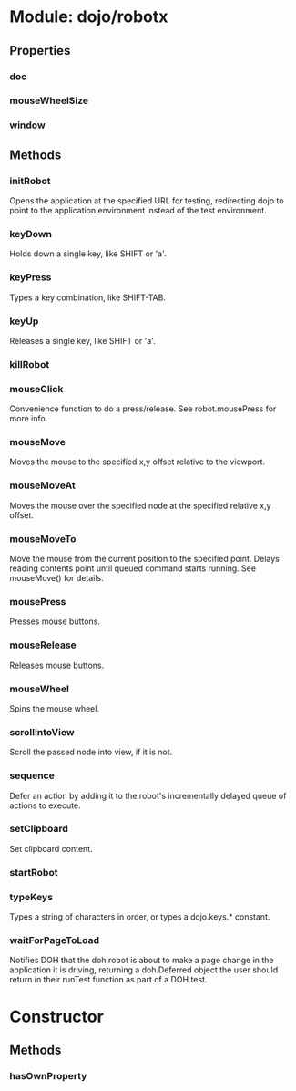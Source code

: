 # Module: dojo/robotx

## Properties

### doc


### mouseWheelSize


### window


## Methods

### initRobot
Opens the application at the specified URL for testing, redirecting dojo to point to the application
environment instead of the test environment.

### keyDown
Holds down a single key, like SHIFT or 'a'.

### keyPress
Types a key combination, like SHIFT-TAB.

### keyUp
Releases a single key, like SHIFT or 'a'.

### killRobot


### mouseClick
Convenience function to do a press/release.
See robot.mousePress for more info.

### mouseMove
Moves the mouse to the specified x,y offset relative to the viewport.

### mouseMoveAt
Moves the mouse over the specified node at the specified relative x,y offset.

### mouseMoveTo
Move the mouse from the current position to the specified point.
Delays reading contents point until queued command starts running.
See mouseMove() for details.

### mousePress
Presses mouse buttons.

### mouseRelease
Releases mouse buttons.

### mouseWheel
Spins the mouse wheel.

### scrollIntoView
Scroll the passed node into view, if it is not.

### sequence
Defer an action by adding it to the robot's incrementally delayed queue of actions to execute.

### setClipboard
Set clipboard content.

### startRobot


### typeKeys
Types a string of characters in order, or types a dojo.keys.* constant.

### waitForPageToLoad
Notifies DOH that the doh.robot is about to make a page change in the application it is driving,
returning a doh.Deferred object the user should return in their runTest function as part of a DOH test.

# Constructor

## Methods

### hasOwnProperty


